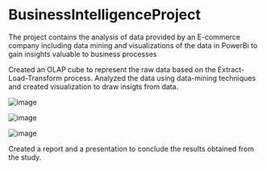 # BusinessIntelligenceProject
The project contains the analysis of data provided by an E-commerce company including data mining and visualizations of the data in PowerBi to gain insights valuable to business processes

Created an OLAP cube to represent the raw data based on the Extract-Load-Transform process.
Analyzed the data using data-mining techniques and created visualization to draw insigts from data.

![image](https://github.com/user-attachments/assets/978fe4e7-e4aa-40e3-8f6c-af12ffee7be3)

![image](https://github.com/user-attachments/assets/591e6865-4eef-40ac-b704-1ea90b13c461)

![image](https://github.com/user-attachments/assets/937ebeb1-dd0b-4a13-829e-5e2b4a2f3336)

Created a report and a presentation to conclude the results obtained from the study.
